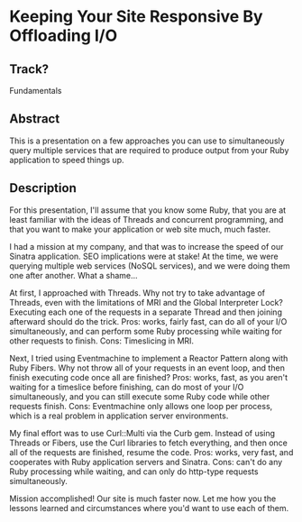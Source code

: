 # Keeping Your Site Responsive By Offloading I/O

## Track?

Fundamentals

## Abstract

This is a presentation on a few approaches you can use to
simultaneously query multiple services that are required to produce
output from your Ruby application to speed things up.

## Description

For this presentation, I'll assume that you know some Ruby, that you
are at least familiar with the ideas of Threads and concurrent
programming, and that you want to make your application or web site
much, much faster.

I had a mission at my company, and that was to increase the speed of
our Sinatra application.  SEO implications were at stake!  At the
time, we were querying multiple web services (NoSQL services), and we
were doing them one after another.  What a shame...

At first, I approached with Threads. Why not try to take advantage of
Threads, even with the limitations of MRI and the Global Interpreter
Lock?  Executing each one of the requests in a separate Thread and
then joining afterward should do the trick.  Pros: works, fairly fast,
can do all of your I/O simultaneously, and can perform some Ruby
processing while waiting for other requests to finish.  Cons:
Timeslicing in MRI.

Next, I tried using Eventmachine to implement a Reactor Pattern along
with Ruby Fibers.  Why not throw all of your requests in an event
loop, and then finish executing code once all are finished?  Pros:
works, fast, as you aren't waiting for a timeslice before finishing,
can do most of your I/O simultaneously, and you can still execute some
Ruby code while other requests finish.  Cons: Eventmachine only allows
one loop per process, which is a real problem in application server
environments.

My final effort was to use Curl::Multi via the Curb gem.  Instead of
using Threads or Fibers, use the Curl libraries to fetch everything,
and then once all of the requests are finished, resume the code.
Pros: works, very fast, and cooperates with Ruby application servers
and Sinatra.  Cons: can't do any Ruby processing while waiting, and
can only do http-type requests simultaneously.

Mission accomplished!  Our site is much faster now.  Let me how you
the lessons learned and circumstances where you'd want to use each of
them.
